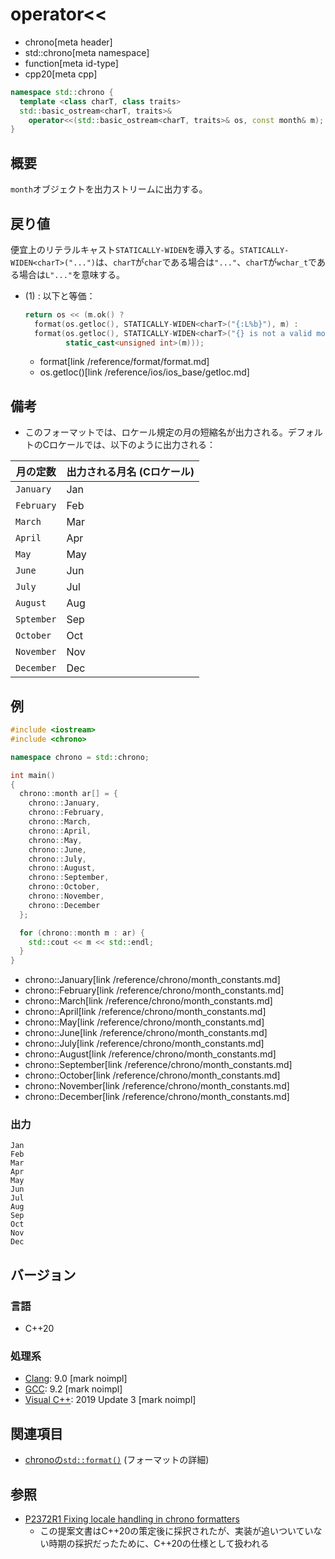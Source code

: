 # operator<<
* chrono[meta header]
* std::chrono[meta namespace]
* function[meta id-type]
* cpp20[meta cpp]

```cpp
namespace std::chrono {
  template <class charT, class traits>
  std::basic_ostream<charT, traits>&
    operator<<(std::basic_ostream<charT, traits>& os, const month& m); // (1) C++20
}
```

## 概要
`month`オブジェクトを出力ストリームに出力する。


## 戻り値
便宜上のリテラルキャスト`STATICALLY-WIDEN`を導入する。`STATICALLY-WIDEN<charT>("...")`は、`charT`が`char`である場合は`"..."`、`charT`が`wchar_t`である場合は`L"..."`を意味する。

- (1) : 以下と等価：
    ```cpp
    return os << (m.ok() ?
      format(os.getloc(), STATICALLY-WIDEN<charT>("{:L%b}"), m) :
      format(os.getloc(), STATICALLY-WIDEN<charT>("{} is not a valid month"),
             static_cast<unsigned int>(m)));
    ```
    * format[link /reference/format/format.md]
    * os.getloc()[link /reference/ios/ios_base/getloc.md]


## 備考
- このフォーマットでは、ロケール規定の月の短縮名が出力される。デフォルトのCロケールでは、以下のように出力される：

| 月の定数 | 出力される月名 (Cロケール) |
|----------|----------------------------|
| `January`  | Jan |
| `February` | Feb |
| `March`    | Mar |
| `April`    | Apr |
| `May`      | May |
| `June`     | Jun |
| `July`     | Jul |
| `August`   | Aug |
| `Sptember` | Sep |
| `October`  | Oct |
| `November` | Nov |
| `December` | Dec |


## 例
```cpp example
#include <iostream>
#include <chrono>

namespace chrono = std::chrono;

int main()
{
  chrono::month ar[] = {
    chrono::January,
    chrono::February,
    chrono::March,
    chrono::April,
    chrono::May,
    chrono::June,
    chrono::July,
    chrono::August,
    chrono::September,
    chrono::October,
    chrono::November,
    chrono::December
  };

  for (chrono::month m : ar) {
    std::cout << m << std::endl;
  }
}
```
* chrono::January[link /reference/chrono/month_constants.md]
* chrono::February[link /reference/chrono/month_constants.md]
* chrono::March[link /reference/chrono/month_constants.md]
* chrono::April[link /reference/chrono/month_constants.md]
* chrono::May[link /reference/chrono/month_constants.md]
* chrono::June[link /reference/chrono/month_constants.md]
* chrono::July[link /reference/chrono/month_constants.md]
* chrono::August[link /reference/chrono/month_constants.md]
* chrono::September[link /reference/chrono/month_constants.md]
* chrono::October[link /reference/chrono/month_constants.md]
* chrono::November[link /reference/chrono/month_constants.md]
* chrono::December[link /reference/chrono/month_constants.md]

### 出力
```
Jan
Feb
Mar
Apr
May
Jun
Jul
Aug
Sep
Oct
Nov
Dec
```

## バージョン
### 言語
- C++20

### 処理系
- [Clang](/implementation.md#clang): 9.0 [mark noimpl]
- [GCC](/implementation.md#gcc): 9.2 [mark noimpl]
- [Visual C++](/implementation.md#visual_cpp): 2019 Update 3 [mark noimpl]


## 関連項目
- [chronoの`std::format()`](/reference/chrono/format.md) (フォーマットの詳細)


## 参照
- [P2372R1 Fixing locale handling in chrono formatters](http://www.open-std.org/jtc1/sc22/wg21/docs/papers/2021/p2372r1.html)
    - この提案文書はC++20の策定後に採択されたが、実装が追いついていない時期の採択だったために、C++20の仕様として扱われる
